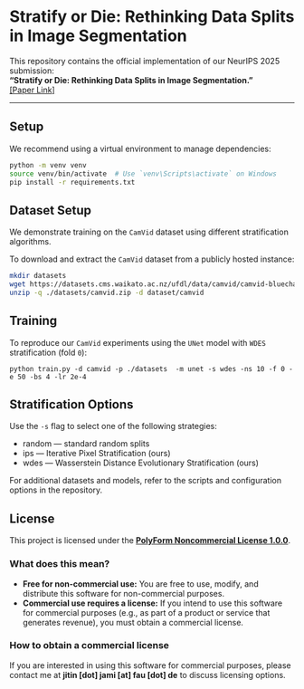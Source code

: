 # Stratify or Die: Rethinking Data Splits in Image Segmentation

This repository contains the official implementation of our NeurIPS 2025 submission:  
**“Stratify or Die: Rethinking Data Splits in Image Segmentation.”**  
[[Paper Link]]()

---

## Setup

We recommend using a virtual environment to manage dependencies:

```bash
python -m venv venv
source venv/bin/activate  # Use `venv\Scripts\activate` on Windows
pip install -r requirements.txt
```
## Dataset Setup

We demonstrate training on the `CamVid` dataset using different stratification algorithms.

To download and extract the `CamVid` dataset from a publicly hosted instance:
```bash
mkdir datasets
wget https://datasets.cms.waikato.ac.nz/ufdl/data/camvid/camvid-bluechannel.zip -O ./datasets/camvid.zip
unzip -q ./datasets/camvid.zip -d dataset/camvid
```

## Training

To reproduce our `CamVid` experiments using the `UNet` model with `WDES` stratification (fold `0`):

```train
python train.py -d camvid -p ./datasets  -m unet -s wdes -ns 10 -f 0 -e 50 -bs 4 -lr 2e-4
```

## Stratification Options
Use the `-s` flag to select one of the following strategies:

* random — standard random splits
* ips — Iterative Pixel Stratification (ours)
* wdes — Wasserstein Distance Evolutionary Stratification (ours)

For additional datasets and models, refer to the scripts and configuration options in the repository.

## License
This project is licensed under the **[PolyForm Noncommercial License 1.0.0](https://polyformproject.org/licenses/noncommercial/1.0.0/)**.

### What does this mean?
- **Free for non-commercial use:** You are free to use, modify, and distribute this software for non-commercial purposes.
- **Commercial use requires a license:** If you intend to use this software for commercial purposes (e.g., as part of a product or service that generates revenue), you must obtain a commercial license.

### How to obtain a commercial license
If you are interested in using this software for commercial purposes, please contact me at **jitin [dot] jami [at] fau [dot] de** to discuss licensing options.

